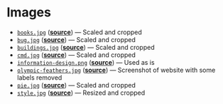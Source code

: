 # Images

*   [`books.jpg`](https://github.com/cmda-fe3/course-17-18/blob/master/images/books.jpg)
    ([**source**](https://unsplash.com/photos/YjVa-F9P9kk))
    — Scaled and cropped
*   [`bug.jpg`](https://github.com/cmda-fe3/course-17-18/blob/master/images/bug.jpg)
    ([**source**](https://unsplash.com/photos/aIQDQ6JzUnU))
    — Scaled and cropped
*   [`buildings.jpg`](https://github.com/cmda-fe3/course-17-18/blob/master/images/buildings.jpg)
    ([**source**](https://github.com/bertspaan/buildings/tree/gh-pages/high-res))
    — Scaled and cropped
*   [`cmd.jpg`](https://github.com/cmda-fe3/course-17-18/blob/master/images/cmd.jpg)
    ([**source**](https://moodle.cmd.hva.nl/mod/page/view.php?id=1746))
    — Scaled and cropped
*   [`information-design.png`](https://github.com/cmda-fe3/course-17-18/blob/master/images/information-design.png)
    ([**source**](https://moodle.cmd.hva.nl/course/view.php?id=408))
    — Used as is
*   [`olympic-feathers.jpg`](https://github.com/cmda-fe3/course-17-18/blob/master/images/olympic-feathers.jpg)
    ([**source**](https://github.com/nbremer/olympicfeathers))
    — Screenshot of website with some labels removed
*   [`pie.jpg`](https://github.com/cmda-fe3/course-17-18/blob/master/images/pie.jpg)
    ([**source**](https://unsplash.com/photos/5XZ2SyTOyvQ))
    — Scaled and cropped
*   [`style.jpg`](https://github.com/cmda-fe3/course-17-18/blob/master/images/style.jpg)
    ([**source**](https://unsplash.com/photos/DXYyKCCvWiM))
    — Resized and cropped
